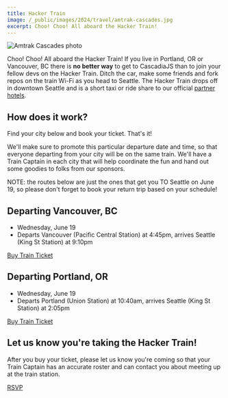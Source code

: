 ```yaml
---
title: Hacker Train
image: /_public/images/2024/travel/amtrak-cascades.jpg
excerpt: Choo! Choo! All aboard the Hacker Train!
---
```

![Amtrak Cascades photo](/_public/images/2024/travel/amtrak-cascades.jpg)

Choo! Choo! All aboard the Hacker Train! If you live in Portland, OR or Vancouver, BC there is **no better way** to get to CascadiaJS than to join your fellow devs on the Hacker Train. Ditch the car, make some friends and fork repos on the train Wi-Fi as you head to Seattle. The Hacker Train drops off in downtown Seattle and is a short taxi or ride share to our official [partner hotels](/2024/hotels).

## How does it work?

Find your city below and book your ticket. That's it! 

We'll make sure to promote this particular departure date and time, so that everyone departing from your city will be on the same train. We'll have a Train Captain in each city that will help coordinate the fun and hand out some goodies to folks from our sponsors.

NOTE: the routes below are just the ones that get you TO Seattle on June 19, so please don't forget to book your return trip based on your schedule!

## Departing Vancouver, BC

* Wednesday, June 19
* Departs Vancouver (Pacific Central Station) at 4:45pm, arrives Seattle (King St Station) at 9:10pm

<div class="cta secondary"><a target="_blank" href="https://www.amtrak.com/home.html">Buy Train Ticket</a></div>

## Departing Portland, OR

* Wednesday, June 19
* Departs Portland (Union Station) at 10:40am, arrives Seattle (King St Station) at 2:05pm

<div class="cta secondary"><a target="_blank" href="https://www.amtrak.com/home.html">Buy Train Ticket</a></div>

## Let us know you're taking the Hacker Train!

After you buy your ticket, please let us know you're coming so that your Train Captain has an accurate roster and can contact you about meeting up at the train station.

<div class="cta"><a target="_blank" href="https://airtable.com/appYEQ4JXnRFkHgNQ/shrXjdYwRv8vrkyY1">RSVP</a></div>
